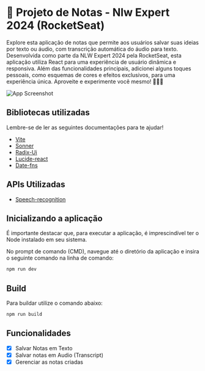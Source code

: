 
# 🚀 Projeto de Notas - Nlw Expert 2024 (RocketSeat)

Explore esta aplicação de notas que permite aos usuários salvar suas ideias por texto ou áudio, com transcrição automática do áudio para texto. Desenvolvida como parte da NLW Expert 2024 pela RocketSeat, esta aplicação utiliza React para uma experiência de usuário dinâmica e responsiva. Além das funcionalidades principais, adicionei alguns toques pessoais, como esquemas de cores e efeitos exclusivos, para uma experiência única. Aproveite e experimente você mesmo! 📝🎤✨

![App Screenshot](https://media.discordapp.net/attachments/1172314986912165980/1194641183964659752/image.png)

## Bibliotecas utilizadas

Lembre-se de ler as seguintes documentações para te ajudar!

- [Vite](https://vitejs.dev/)
- [Sonner](https://sonner.emilkowal.ski/)
- [Radix-Ui](https://www.radix-ui.com/)
- [Lucide-react](https://lucide.dev/guide/packages/lucide-react)
- [Date-fns](https://date-fns.org/)

## APIs Utilizadas
- [Speech-recognition](https://developer.mozilla.org/en-US/docs/Web/API/SpeechRecognition)

## Inicializando a aplicação

É importante destacar que, para executar a aplicação, é imprescindível ter o Node instalado em seu sistema.

No prompt de comando (CMD), navegue até o diretório da aplicação e insira o seguinte comando na linha de comando:
```bash
npm run dev
```

## Build

Para buildar utilize o comando abaixo:
```bash
npm run build
```

## Funcionalidades

- [X]  Salvar Notas em Texto
- [X]  Salvar notas em Audio (Transcript)
- [X]  Gerenciar as notas criadas
